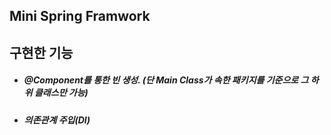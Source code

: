 

## Mini Spring Framwork





## 구현한 기능



- ##### @Component를 통한 빈 생성. (단 Main Class가 속한 패키지를 기준으로 그 하위 클래스만 가능)

- ##### 의존관계 주입(DI) 



